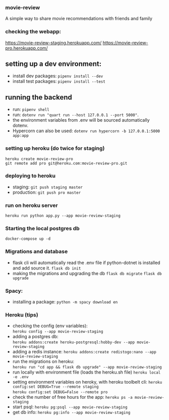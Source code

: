 ### movie-review

A simple way to share movie recommendations with friends and family

### checking the webapp:

https://movie-review-staging.herokuapp.com/
https://movie-review-pro.herokuapp.com/

## setting up a dev environment:

- install dev packages: `pipenv install --dev`
- install test packages: `pipenv install --test`

## running the backend

- run: `pipenv shell`
- run: `dotenv run "quart run --host 127.0.0.1 --port 5000"`.
- the environment variables from .env will be sourced automatically dotenv.
- Hypercorn can also be used: `dotenv run hypercorn -b 127.0.0.1:5000 app:app`

### setting up heroku (do twice for staging)

`heroku create movie-review-pro`  
`git remote add pro git@heroku.com:movie-review-pro.git`

### deploying to heroku

- staging: `git push staging master`  
- production: `git push pro master`

### run on heroku server
`heroku run python app.py --app movie-review-staging`

### Starting the local postgres db

`docker-compose up -d`

### Migrations and database

- flask cli will automatically read the .env file if python-dotnet is installed and add source it.
`flask db init`
- making the migrations and upgrading the db
`flask db migrate`
`flask db upgrade`

### Spacy:

- installing a package:
`python -m spacy download en`

### Heroku (tips)

- checking the config (env variables):  
`heroku config --app movie-review-staging`
- adding a postgres db:  
`heroku addons:create heroku-postgresql:hobby-dev --app movie-review-staging`
- adding a redis instance:
`heroku addons:create redistogo:nano --app movie-review-staging`
- run the migrations on heroku:  
`heroku run "cd app && flask db upgrade" --app movie-review-staging`
- run locally with environment file (loads the heroku.sh file)
`heroku local -e .env`
- setting environment variables on heroky, with heroku toolbelt cli: 
`heroku config:set DEBUG=True --remote staging`  
`heroku config:set DEBUG=False --remote pro`  
- check the number of free hours for the app:
`heroku ps -a movie-review-staging`
- start psql:
`heroku pg:psql --app movie-review-staging`
- get db info:
`heroku pg:info --app movie-review-staging`
